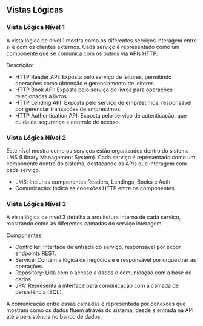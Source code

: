 ## Vistas Lógicas 

### Vista Lógica Nível 1
A vista lógica de nível 1 mostra como os diferentes serviços interagem entre si e com os clientes externos. Cada serviço é representado como um componente que se comunica com os outros via APIs HTTP.

Descrição:

- HTTP Reader API: Exposta pelo serviço de leitores, permitindo operações como obtenção e gerenciamento de leitores.
- HTTP Book API: Exposta pelo serviço de livros para operações relacionadas a livros.
- HTTP Lending API: Exposta pelo serviço de empréstimos, responsável por gerenciar transações de empréstimos.
- HTTP Authentication API: Exposta pelo serviço de autenticação, que cuida da segurança e controle de acesso.

### Vista Lógica Nível 2
Este nível mostra como os serviços estão organizados dentro do sistema LMS (Library Management System). Cada serviço é representado como um componente dentro do sistema, destacando as APIs que interagem com cada serviço.

- LMS: Inclui os componentes Readers, Lendings, Books e Auth.
- Comunicação: Indica as conexões HTTP entre os componentes.


### Vista Lógica Nível 3
A vista lógica de nível 3 detalha a arquitetura interna de cada serviço, mostrando como as diferentes camadas do serviço interagem.

Componentes:
- Controller: Interface de entrada do serviço, responsável por expor endpoints REST.
- Service: Contém a lógica de negócios e é responsável por orquestrar as operações.
- Repository: Lida com o acesso a dados e comunicação com a base de dados.
- JPA: Representa a interface para comunicação com a camada de persistência (SQL).

A comunicação entre essas camadas é representada por conexões que mostram como os dados fluem através do sistema, desde a entrada na API até a persistência no banco de dados.